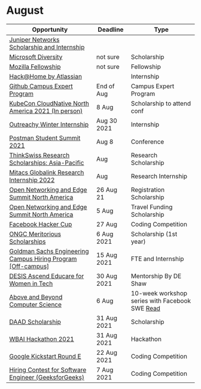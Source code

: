 # August

Opportunity|Deadline|Type
----|-----|-----
[Juniper Networks Scholarship and Internship](https://www.iie.org/Programs/WeTech/STEM-Scholarships-for-Women/Juniper-Networks-Scholarship-and-Internship/India) |  | 
[Microsoft Diversity](https://careers.microsoft.com/students/us/en/usscholarshipprogram) | not sure | Scholarship
[Mozilla Fellowship](https://blog.mozilla.org/blog/2019/03/12/apply-for-a-mozilla-fellowship/) | not sure | Fellowship
[Hack@Home by Atlassian](https://www.linkedin.com/pulse/all-atlassian-hackhome-coding-challenge-lakshmi-k-p/) |  | Internship
[Github Campus Expert Program](https://apply.githubcampus.expert/) | End of Aug | Campus Expert Program
[KubeCon CloudNative North America 2021 (In person)](https://events.linuxfoundation.org/kubecon-cloudnativecon-north-america/attend/scholarships/) | 8 Aug | Scholarship to attend conf
[Outreachy Winter Internship](https://www.outreachy.org/apply/eligibility/) | Aug 30 2021| Internship
[Postman Student Summit 2021](https://www.eventbrite.com/e/postman-student-summit-2021-tickets-161638299505) | Aug 8 | Conference
[ThinkSwiss Research Scholarships: Asia-Pacific](https://swissnex.org/india/thinkswiss/) | Aug  | Research Scholarship
[Mitacs Globalink Research Internship 2022](https://www.mitacs.ca/en/programs/globalink/globalink-research-internship) | Aug  | Research Internship
[Open Networking and Edge Summit North America](https://events.linuxfoundation.org/open-networking-edge-summit-north-america/attend/scholarships/) | 26 Aug 21 | Registration Scholarship
[Open Networking and Edge Summit North America](https://events.linuxfoundation.org/open-networking-edge-summit-north-america/attend/scholarships/) | 5 Aug  | Travel Funding Scholarship
[Facebook Hacker Cup](https://www.facebook.com/codingcompetitions/hacker-cup) | 27 Aug  | Coding Competition
[ONGC Meritorious Scholarships](https://ongcscholar.org/) | 6 Aug 2021 | Scholarship (1st year)
[Goldman Sachs Engineering Campus Hiring Program [Off-campus]](https://www.goldmansachs.com/careers/students/programs/india/engineers-campus-hiring-program.html) | 15 Aug 2021 | FTE and Internship
[DESIS Ascend Educare for Women in Tech](https://www.deshaw.com/forms/OERCQTZFNjEtQUIyQi00ODkwLTlBODktMkU2MDQ1NzQwRUE4) | 30 Aug 2021 | Mentorship By DE Shaw
[Above and Beyond Computer Science](https://www.surveymonkey.com/r/ABCS2021?sf247725529=1) | 6 Aug |  10-week workshop series with Facebook SWE [Read](https://noooorfatima.medium.com/my-facebook-abcs-program-experience-1d6a9f8e47bc)
[DAAD Scholarship](https://dare2compete.com/scholarship/daad-scholarship-university-of-bonn-germany-188554?lb=nciUx5O) | 31 Aug 2021 | Scholarship
[WBAI Hackathon 2021](https://dare2compete.com/o/wbai-hackathon-2021-whole-brain-architecture-initiative-wbai-164493?lb=21070516) | 31 Aug 2021 | Hackathon
[Google Kickstart Round E](https://codingcompetitions.withgoogle.com/kickstart/about) | 22 Aug 2021 | Coding Competition
[Hiring Contest for Software Engineer (GeeksforGeeks)](https://practice.geeksforgeeks.org/contest/gfg-hiring-software-engineer) | 7 Aug 2021 | Coding Competition
